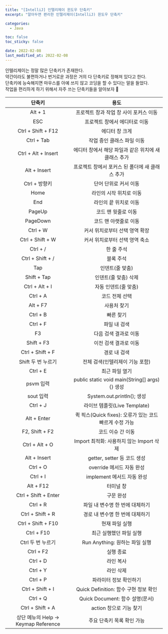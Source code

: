 ```yaml
---
title: "[IntelliJ] 인텔리제이 윈도우 단축키"
excerpt: "알아두면 편리한 인텔리제이(IntelliJ) 윈도우 단축키"

categories:
  - Java

toc: false
toc_sticky: false

date: 2022-02-08
last_modified_at: 2022-02-08
---
```


인텔리제이는 정말 많은 단축키가 존재한다.  
약간이라도 불편하거나 번거로운 과정은 거의 다 단축키로 정해져 있다고 한다.  
단축키에 능숙해지면 마우스를 아예 쓰지 않고 코딩을 할 수 있다는 말을 들었다.  
작업을 편리하게 하기 위해서 자주 쓰는 단축키들을 알아보자 👀  

|단축키|용도|
|:---:|:---:|
|Alt + 1|프로젝트 창과 작업 창 사이 포커스 이동|
|ESC|프로젝트 창에서 에디터로 이동|
|Ctrl + Shift + F12|에디터 창 크게|
|Ctrl + Tab|작업 중인 클래스 파일 이동|
|Ctrl + Alt + Insert|에디터 창에서 해당 파일과 같은 위치에 새 클래스 추가|
|Alt + Insert|프로젝트 창에서 포커스 된 폴더에 새 클래스 추가|
|Ctrl + 방향키|단어 단위로 커서 이동|
|Home|라인의 시작 위치로 이동|
|End|라인의 끝 위치로 이동|
|PageUp|코드 맨 윗줄로 이동|
|PageDown|코드 맨 아랫줄로 이동|
|Ctrl + W|커서 위치로부터 선택 영역 확장|
|Ctrl + Shift + W|커서 위치로부터 선택 영역 축소|
|Ctrl + /|한 줄 주석|
|Ctrl + Shift + /|블록 주석|
|Tap|인덴트(줄 맞춤)|
|Shift + Tap|인덴트(줄 맞춤) 삭제|
|Ctrl + Alt + I|자동 인덴트(줄 맞춤)|
|Ctrl + A|코드 전체 선택|
|Alt + F7|사용처 찾기|
|Ctrl + B|빠른 찾기|
|Ctrl + F|파일 내 검색|
|F3|다음 검색 결과로 이동|
|Shift + F3|이전 검색 결과로 이동|
|Ctrl + Shift + F|경로 내 검색|
|Shift 두 번 누르기|전체 검색(인텔리제이 기능 포함)|
|Ctrl + E|최근 파일 열기|
|psvm 입력|public static void main(String[] args){} 생성|
|sout 입력|System.out.println(); 생성|
|Ctrl + J|라이브 템플릿(Live Template)|
|Alt + Enter|퀵 픽스(Quick fixes): 오류가 있는 코드 빠르게 수정 가능|
|F2, Shift + F2|코드 이슈 간 이동|
|Ctrl + Alt + O|Import 최적화: 사용하지 않는 Import 삭제|
|Alt + Insert|getter, setter 등 코드 생성|
|Ctrl + O|override 메서드 자동 완성|
|Ctrl + I|implement 메서드 자동 완성|
|Alt + F12|터미널 창|
|Ctrl + Shift + Enter|구문 완성|
|Ctrl + R|파일 내 변수명 한 번에 대체하기|
|Ctrl + Shift + R|경로 내 변수명 한 번에 대체하기|
|Ctrl + Shift + F10|현재 파일 실행|
|Ctrl + F10|최근 실행했던 파일 실행|
|Ctrl 두 번 누르기|Run Anything: 원하는 파일 실행|
|Ctrl + F2|실행 종료|
|Ctrl + D|라인 복사|
|Ctrl + Y|라인 삭제|
|Ctrl + P|파라미터 정보 확인하기|
|Ctrl + Shift + I|Quick Definition: 함수 구현 정보 확인|
|Ctrl + Q|Quick Document: 함수 설명(문서)|
|Ctrl + Shift + A|action 창으로 기능 찾기|
|상단 메뉴의 Help → Keymap Reference|주요 단축키 목록 확인 가능|